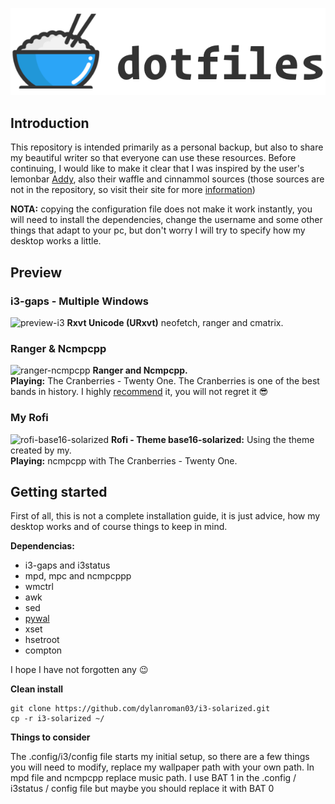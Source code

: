 ![dotfiles](https://github.com/dylanroman03/i3-solarized/blob/master/rice.png)
## Introduction
This repository is intended primarily as a personal backup, but also to share my beautiful writer so that everyone can use these resources.
Before continuing, I would like to make it clear that I was inspired by the user's lemonbar [Addy](https://www.reddit.com/r/unixporn/comments/fxkkp2/openbox_paper/), also their waffle and cinnammol sources (those sources are not in the repository, so visit their site for more [information](https://addy-dclxvi.github.io/post/bitmap-fonts/))

**NOTA:** copying the configuration file does not make it work instantly, you will need to install the dependencies, change the username and some other things that adapt to your pc, but don't worry I will try to specify how my desktop works a little.

## Preview
### i3-gaps - Multiple Windows
![preview-i3](https://i.imgur.com/4YAtGLY.png)
**Rxvt Unicode (URxvt)** neofetch, ranger and cmatrix.

### Ranger & Ncmpcpp
![ranger-ncmpcpp](https://i.imgur.com/uiDgmQC.png)
**Ranger and Ncmpcpp.** <br />
**Playing:** The Cranberries - Twenty One. The Cranberries is one of the best bands in history. I highly [recommend](https://www.youtube.com/watch?v=Zz-DJr1Qs54&list=OLAK5uy_mlsRAdafTVCfq36wXuHSq-v3gOipoNduI) it, you will not regret it  :sunglasses:

### My Rofi
![rofi-base16-solarized](https://i.imgur.com/bwTDnmm.png)
**Rofi - Theme base16-solarized:**  Using the theme created by my. <br />
**Playing:** ncmpcpp  with The Cranberries - Twenty One.

## Getting started
First of all, this is not a complete installation guide, it is just advice, how my desktop works and of course things to keep in mind.

**Dependencias:**
- i3-gaps and i3status
- mpd, mpc and ncmpcppp
- wmctrl
- awk
- sed
- [pywal](https://github.com/dylanaraps/pywal)
- xset
- hsetroot
- compton

I hope I have not forgotten any :wink:

**Clean install**

~~~
git clone https://github.com/dylanroman03/i3-solarized.git
cp -r i3-solarized ~/
~~~

**Things to consider**

The .config/i3/config file starts my initial setup, so there are a few things you will need to modify, replace my wallpaper path with your own path.
In mpd file and ncmpcpp replace music path.
I use BAT 1 in the .config / i3status / config file but maybe you should replace it with BAT 0




